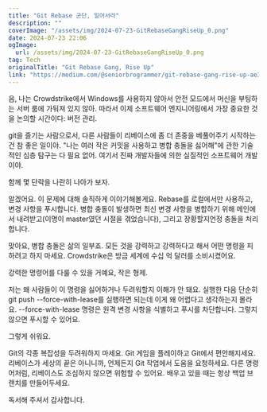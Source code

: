 ```yaml
---
title: "Git Rebase 군단, 일어서라"
description: ""
coverImage: "/assets/img/2024-07-23-GitRebaseGangRiseUp_0.png"
date: 2024-07-23 22:06
ogImage: 
  url: /assets/img/2024-07-23-GitRebaseGangRiseUp_0.png
tag: Tech
originalTitle: "Git Rebase Gang, Rise Up"
link: "https://medium.com/@seniorbrogrammer/git-rebase-gang-rise-up-ae31487d9436"
---
```



음, 나는 Crowdstrike에서 Windows를 사용하지 않아서 안전 모드에서 머신을 부팅하는 서버 룸에 가둬져 있지 않아. 따라서 이제 소프트웨어 엔지니어링에서 가장 중요한 것을 논의할 시간이다: 버전 관리.

git을 즐기는 사람으로서, 다른 사람들이 리베이스에 좀 더 존중을 베풀어주기 시작하는 건 참 좋은 일이야. "나는 여러 작은 커밋을 사용하고 병합 충돌을 싫어해"에 관한 기술적인 심층 탐구는 다 필요 없어. 여기서 진짜 개발자들에 의한 실질적인 소프트웨어 개발이야.

함께 몇 단락을 나란히 나아가 보자.

<div class="content-ad"></div>

알겠어요. 이 문제에 대해 솔직하게 이야기해볼게요. Rebase를 로컬에서만 사용하고, 변경 사항을 푸시합니다. 병합 충돌이 발생하면 최신 변경 사항을 병합하기 위해 메인에서 내려받고(이명이 master였던 시절을 겪었습니다), 그리고 장황할지언정 충돌을 처리합니다.

맞아요, 병합 충돌은 삶의 일부죠. 모든 것을 강력하고 강력하다고 해서 어떤 명령을 피하려고 하지 마세요. Crowdstrike은 방금 세계에 수십 억 달러를 소비시켰어요.

강력한 명령어를 다룰 수 있을 거예요, 작은 형제.

저는 왜 사람들이 이 명령을 싫어하거나 두려워할지 이해가 안 돼요. 실행한 다음 단순히 git push --force-with-lease를 실행하면 되는데 이게 왜 어렵다고 생각하는지 몰라요. --force-with-lease 명령은 원격 변경 사항을 식별하고 푸시를 차단합니다. 그렇지 않으면 푸시할 수 있어요.

<div class="content-ad"></div>

그렇게 쉬워요.

Git의 각종 복잡성을 두려워하지 마세요. Git 게임을 플레이하고 Git에서 편안해지세요. 리베이스가 세상의 끝은 아니니까, 언제든지 Git 작업에서 도움을 요청하세요. 다른 명령어처럼, 리베이스도 조심하지 않으면 위험할 수 있어요. 배우고 있을 때는 항상 백업 브랜치를 만들어두세요.

독서해 주셔서 감사합니다.